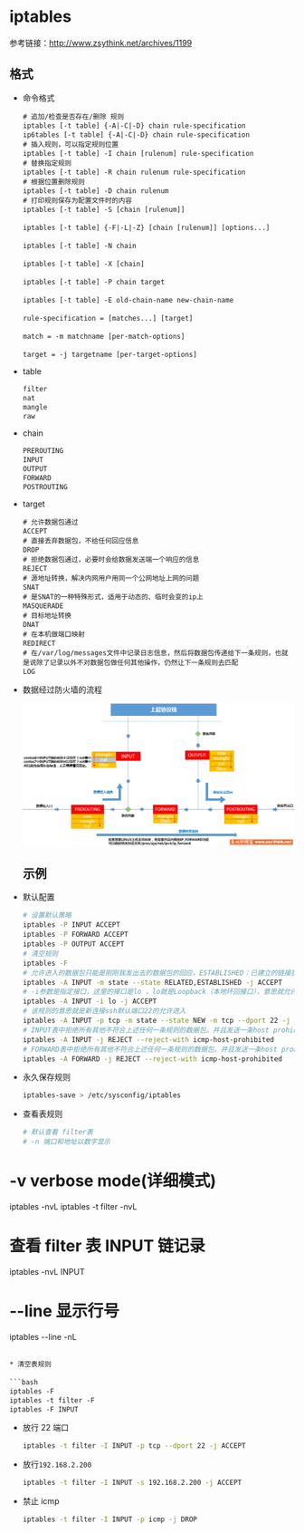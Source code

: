 # iptables

参考链接：http://www.zsythink.net/archives/1199

## 格式

- 命令格式

  ```properties
  # 追加/检查是否存在/删除 规则
  iptables [-t table] {-A|-C|-D} chain rule-specification
  ip6tables [-t table] {-A|-C|-D} chain rule-specification
  # 插入规则，可以指定规则位置
  iptables [-t table] -I chain [rulenum] rule-specification
  # 替换指定规则
  iptables [-t table] -R chain rulenum rule-specification
  # 根据位置删除规则
  iptables [-t table] -D chain rulenum
  # 打印规则保存为配置文件时的内容
  iptables [-t table] -S [chain [rulenum]]

  iptables [-t table] {-F|-L|-Z} [chain [rulenum]] [options...]

  iptables [-t table] -N chain

  iptables [-t table] -X [chain]

  iptables [-t table] -P chain target

  iptables [-t table] -E old-chain-name new-chain-name

  rule-specification = [matches...] [target]

  match = -m matchname [per-match-options]

  target = -j targetname [per-target-options]

  ```

- table

  ```properties
  filter
  nat
  mangle
  raw
  ```

- chain

  ```properties
  PREROUTING
  INPUT
  OUTPUT
  FORWARD
  POSTROUTING
  ```

- target

  ```properties
  # 允许数据包通过
  ACCEPT
  # 直接丢弃数据包，不给任何回应信息
  DROP
  # 拒绝数据包通过，必要时会给数据发送端一个响应的信息
  REJECT
  # 源地址转换，解决内网用户用同一个公网地址上网的问题
  SNAT
  # 是SNAT的一种特殊形式，适用于动态的、临时会变的ip上
  MASQUERADE
  # 目标地址转换
  DNAT
  # 在本机做端口映射
  REDIRECT
  # 在/var/log/messages文件中记录日志信息，然后将数据包传递给下一条规则，也就是说除了记录以外不对数据包做任何其他操作，仍然让下一条规则去匹配
  LOG
  ```

- 数据经过防火墙的流程

  ![iptables详解（1）：iptables概念](../.gitbook/assets/iptables-1.png)

  ## 示例

- 默认配置

  ```bash
  # 设置默认策略
  iptables -P INPUT ACCEPT
  iptables -P FORWARD ACCEPT
  iptables -P OUTPUT ACCEPT
  # 清空规则
  iptables -F
  # 允许进入的数据包只能是刚刚我发出去的数据包的回应，ESTABLISHED：已建立的链接状态。RELATED：该数据包与本机发出的数据包有关
  iptables -A INPUT -m state --state RELATED,ESTABLISHED -j ACCEPT
  # -i参数是指定接口，这里的接口是lo ，lo就是Loopback（本地环回接口），意思就允许本地环回接口在INPUT表的所有数据通信
  iptables -A INPUT -i lo -j ACCEPT
  # 该规则的意思就是新连接ssh默认端口22的允许进入
  iptables -A INPUT -p tcp -m state --state NEW -m tcp --dport 22 -j ACCEPT
  # INPUT表中拒绝所有其他不符合上述任何一条规则的数据包。并且发送一条host prohibited的消息给被拒绝的主机
  iptables -A INPUT -j REJECT --reject-with icmp-host-prohibited
  # FORWARD表中拒绝所有其他不符合上述任何一条规则的数据包。并且发送一条host prohibited的消息给被拒绝的主机
  iptables -A FORWARD -j REJECT --reject-with icmp-host-prohibited

  ```

- 永久保存规则

  ```bash
  iptables-save > /etc/sysconfig/iptables
  ```

- 查看表规则

  ```bash
  # 默认查看 filter表
  # -n 端口和地址以数字显示
  ```

# -v verbose mode(详细模式)

iptables -nvL
iptables -t filter -nvL

# 查看 filter 表 INPUT 链记录

iptables -nvL INPUT

# --line 显示行号

iptables --line -nL

````

* 清空表规则

```bash
iptables -F
iptables -t filter -F
iptables -F INPUT
````

- 放行 22 端口

  ```bash
  iptables -t filter -I INPUT -p tcp --dport 22 -j ACCEPT
  ```

- 放行`192.168.2.200`

  ```bash
  iptables -t filter -I INPUT -s 192.168.2.200 -j ACCEPT
  ```

- 禁止 icmp

  ```bash
  iptables -t filter -I INPUT -p icmp -j DROP
  ```
